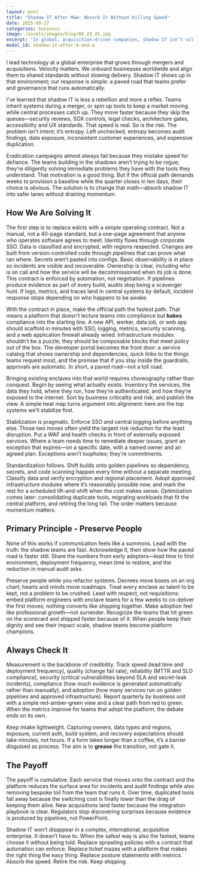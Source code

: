 ```yaml
---
layout: post
title: "Shadow IT After M&A: Absorb It Without Killing Speed"
date: 2025-09-27
categories: business
image: /assets/images/blog/08_23_45.jpg
excerpt: "In global, acquisition-driven companies, shadow IT isn’t villainy—it’s velocity. Absorb it safely by making the paved road the fastest road."
modal_id: shadow-it-after-m-and-a
---
```


I lead technology at a global enterprise that grows through mergers and acquisitions. Velocity matters. We onboard businesses worldwide and align them to shared standards without slowing delivery. Shadow IT shows up in that environment; our response is simple: a paved road that teams prefer and governance that runs automatically.

I've learned that shadow IT is less a rebellion and more a reflex. Teams inherit systems during a merger, or spin up tools to keep a market moving while central processes catch up. They move faster because they skip the queues—security reviews, SOX controls, legal checks, architecture gates, accessibility and UX standards. That speed is real. So is the risk. The problem isn’t intent; it’s entropy. Left unchecked, entropy becomes audit findings, data exposure, inconsistent customer experiences, and expensive duplication.

Eradication campaigns almost always fail because they mistake speed for defiance. The teams building in the shadows aren’t trying to be rogue; they’re diligently solving immediate problems they have with the tools they understand. That motivation is a good thing. But if the official path demands weeks to provision a baseline while the quarter closes in ten days, their choice is obvious. The solution is to change that math—absorb shadow IT into safer lanes without draining momentum.

## How We Are Solving It

The first step is to replace edicts with a simple operating contract. Not a manual, not a 40-page standard, but a one-page agreement that anyone who operates software agrees to meet. Identity flows through corporate SSO. Data is classified and encrypted, with regions respected. Changes are built from version-controlled code through pipelines that can prove what ran where. Secrets aren’t pasted into configs. Basic observability is in place so incidents are visible and recoverable. Ownership is clear, including who is on call and how the service will be decommissioned when its job is done. This contract is enforced by automation, not negotiation. If pipelines produce evidence as part of every build, audits stop being a scavenger hunt. If logs, metrics, and traces land in central systems by default, incident response stops depending on who happens to be awake.

With the contract in place, make the official path the fastest path. That means a platform that doesn’t lecture teams into compliance but **bakes** compliance into the starting line. A new API, worker, data job, or web app should scaffold in minutes with SSO, logging, metrics, security scanning, and a web application firewall already wired. Infrastructure modules shouldn’t be a puzzle; they should be composable blocks that meet policy out of the box. The developer portal becomes the front door: a service catalog that shows ownership and dependencies, quick links to the things teams request most, and the promise that if you stay inside the guardrails, approvals are automatic. In short, a paved road—not a toll road.

Bringing existing enclaves into that world requires choreography rather than conquest. Begin by seeing what actually exists. Inventory the services, the data they hold, where they run, how they’re authenticated, and how they’re exposed to the internet. Sort by business criticality and risk, and publish the view. A simple heat map turns argument into alignment: here are the top systems we’ll stabilize first.

Stabilization is pragmatic. Enforce SSO and central logging before anything else. Those two moves often yield the largest risk reduction for the least disruption. Put a WAF and health checks in front of externally exposed services. Where a team needs time to remediate deeper issues, grant an exception that expires—on a specific date, with a named owner and an agreed plan. Exceptions aren’t loopholes; they’re commitments.

Standardization follows. Shift builds onto golden pipelines so dependency, secrets, and code scanning happen every time without a separate meeting. Classify data and verify encryption and regional placement. Adopt approved infrastructure modules where it’s reasonably possible now, and mark the rest for a scheduled lift-and-shift when the cost makes sense. Optimization comes later: consolidating duplicate tools, migrating workloads that fit the central platform, and retiring the long tail. The order matters because momentum matters.

## Primary Principle - Preserve People

None of this works if communication feels like a summons. Lead with the truth: the shadow teams are fast. Acknowledge it, then show how the paved road is faster still. Share the numbers from early adopters—lead time to first environment, deployment frequency, mean time to restore, and the reduction in manual audit asks. 

Preserve people while you refactor systems. Decrees move boxes on an org chart; hearts and minds move roadmaps. Treat every enclave as talent to be kept, not a problem to be crushed. Lead with respect, not requisitions: embed platform engineers with enclave teams for a few weeks to co-deliver the first moves; nothing converts like shipping together. Make adoption feel like professional growth—not surrender. Recognize the teams that hit green on the scorecard and shipped faster because of it. When people keep their dignity and see their impact scale, shadow teams become platform champions.

## Always Check It

Measurement is the backbone of credibility. Track speed (lead time and deployment frequency), quality (change fail rate), reliability (MTTR and SLO compliance), security (critical vulnerabilities beyond SLA and secret-leak incidents), compliance (how much evidence is generated automatically rather than manually), and adoption (how many services run on golden pipelines and approved infrastructure). Report quarterly by business unit with a simple red-amber-green view and a clear path from red to green. When the metrics improve for teams that adopt the platform, the debate ends on its own.

Keep intake lightweight. Capturing owners, data types and regions, exposure, current auth, build system, and recovery expectations should take minutes, not hours. If a form takes longer than a coffee, it’s a barrier disguised as process. The aim is to **grease** the transition, not gate it.

## The Payoff

The payoff is cumulative. Each service that moves onto the contract and the platform reduces the surface area for incidents and audit findings while also removing bespoke toil from the team that runs it. Over time, duplicated tools fall away because the switching cost is finally lower than the drag of keeping them alive. New acquisitions land faster because the integration playbook is clear. Regulators stop discovering surprises because evidence is produced by pipelines, not PowerPoint.

Shadow IT won’t disappear in a complex, international, acquisitive enterprise. It doesn’t have to. When the safest way is also the fastest, teams choose it without being told. Replace sprawling policies with a contract that automation can enforce. Replace ticket mazes with a platform that makes the right thing the easy thing. Replace posture statements with metrics. Absorb the speed. Retire the risk. Keep shipping.
